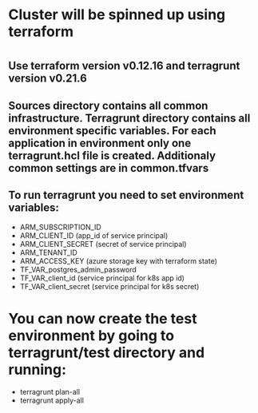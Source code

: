 # Cluster will be spinned up using terraform
#  

## Use terraform version v0.12.16 and terragrunt version v0.21.6

## Sources directory contains all common infrastructure. Terragrunt directory contains all environment specific variables. For each application in environment only one terragrunt.hcl file is created. Additionaly common settings are in common.tfvars

## To run terragrunt you need to set environment variables:
 - ARM_SUBSCRIPTION_ID
 - ARM_CLIENT_ID (app_id of service principal)
 - ARM_CLIENT_SECRET (secret of service principal)
 - ARM_TENANT_ID
 - ARM_ACCESS_KEY (azure storage key with terraform state)
 - TF_VAR_postgres_admin_password
 - TF_VAR_client_id (service principal for k8s app id)
 - TF_VAR_client_secret (service principal for k8s secret)

 # You can now create the test environment by going to terragrunt/test directory and running:
 - terragrunt plan-all
 - terragrunt apply-all
